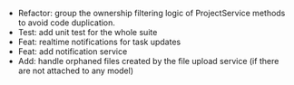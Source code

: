 - Refactor: group the ownership filtering logic of ProjectService methods to avoid code duplication.
- Test: add unit test for the whole suite
- Feat: realtime notifications for task updates
- Feat: add notification service
- Add: handle orphaned files created by the file upload service (if there are not attached to any model)